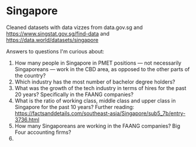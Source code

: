 # Singapore
Cleaned datasets with data vizzes from data.gov.sg and https://www.singstat.gov.sg/find-data and https://data.world/datasets/singapore

Answers to questions I'm curious about:
1) How many people in Singapore in PMET positions ⁠— not necessarily Singaporeans ⁠— work in the CBD area, as opposed to the other parts of the country?
2) Which industry has the most number of bachelor degree holders?
3) What was the growth of the tech industry in terms of hires for the past 20 years? Specifically in the FAANG companies?
4) What is the ratio of working class, middle class and upper class in Singapore for the past 10 years? Further reading: https://factsanddetails.com/southeast-asia/Singapore/sub5_7b/entry-3736.html
5) How many Singaporeans are working in the FAANG companies? Big Four accounting firms?
6) 
